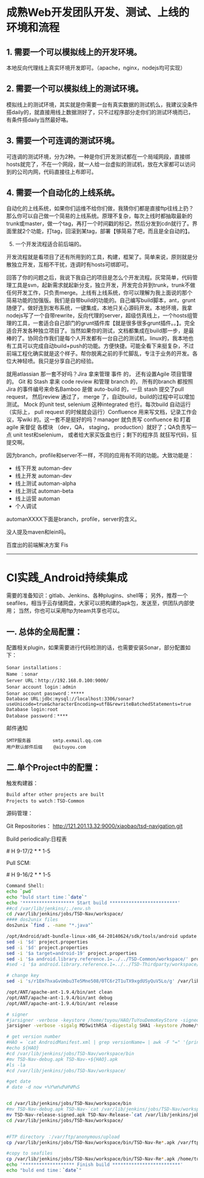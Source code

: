 # 成熟Web开发团队开发、测试、上线的环境和流程

## 1. 需要一个可以模拟线上的开发环境。

本地反向代理线上真实环境开发即可。（apache，nginx，nodejs均可实现）

## 2. 需要一个可以模拟线上的测试环境。

模拟线上的测试环境，其实就是你需要一台有真实数据的测试机么，我建议没条件搭daily的，就直接用线上数据测好了，只不过程序部分走你们的测试环境而已，有条件搭daily当然最好咯。

## 3. 需要一个可连调的测试环境。

可连调的测试环境，分为2种。一种是你们开发测试都在一个局域网段，直接绑hosts就完了，不在一个网段，就一人给一台虚拟的测试机，放在大家都可以访问到的公司内网，代码直接往上布即可。

## 4. 需要一个自动化的上线系统。

自动化的上线系统，如果你们运维不给你们做，我猜你们都是直接ftp往线上扔？那么你可以自己做一个简易的上线系统。原理不复杂，每次上线时都抽取最新的trunk或master，做一个tag，再打一个时间戳的标记，然后分发到cdn就行了。界面里就2个功能，打tag，回滚到某tag，部署【够简易了吧，而且是全自动的】。

5. 一个开发流程适合前后端的。

开发流程就是看项目了还有所用到的工具，构建，框架了。简单来说，原则就是分散独立开发，互相不干扰，连调时有hosts可绑即可。

回答了你的问题之后，我说下我自己的项目是怎么个开发流程。灰常简单，代码管理工具是svn，起新需求就起新分支，独立开发，开发完合并到trunk，trunk不做任何开发工作，只负责merge。上线有上线系统，你可以理解为我上面说的那个简易功能的加强版。我们是自带build的功能的。自己编写build脚本，ant，grunt随便了。做好连到发布系统，一键集成，本地只关心源码开发。本地环境，我拿nodejs写了一个自带rewrite，反向代理的server，超级仿真线上，一个hosts组管理的工具，一套适合自己部门的grunt插件库【就是很多很多grunt插件。。】。完全适合开发各种独立项目了。当然如果你的测试，文档都集成在build那一步，是最棒的了。协同合作我们是每个人开发都有一台自己的测试机，linux的，我本地也有工具可以完成自动build+push的功能。方便快捷。可能全看下来挺复杂，不过前端工程化确实就是这个样子。帮你脱离之前的手忙脚乱，专注于业务的开发。各位大神轻喷。我只是分享自己的经验。

就用atlassian 那一套不好吗？Jira 拿来管理 事件 的， 还有设置Agile 项目管理的。 Git 和 Stash 拿来 code review 和管理 branch 的， 所有的branch 都按照Jira 的事件编号来命名Bamboo 是做 auto-build 的，一旦 stash 提交了pull request， 然后review 通过了， merge 了，自动build，build的过程中可以增加测试。 Mock 的unit test, selenium 这种integrated 也行。每次build 自动运行 （实际上， pull request 的时候就会运行）Confluence 用来写文档，记录工作会议，写wiki 的。这一套不是挺好的吗？manager 就负责写 confluence 和 盯着 agile 来督促 各模块 （dev，QA， staging， production）就好了；QA负责写一点 unit test和selenium， 或者给大家买饭盒也行；剩下的程序员 就狂写代码，狂提交啊。





因为branch，profile和server不一样，不同的应用有不同的功能。大致功能是：
* 线下开发 automan-dev
* 线上开发 automan-dev
* 线上测试 automan-alpha
* 线上测试 automan-beta
* 线上运营 automan
* 个人调试

automanXXXX下面是branch，profile，server的含义。



没人提及maven和lein吗。


百度出的前端解决方案 Fis

---

# CI实践_Android持续集成
需要的准备知识：gitlab、Jenkins、各种plugins、shell等；
另外，推荐一个seafiles，相当于云存储网盘，大家可以把构建的apk包，发送至，供团队内部使用；
当然，你也可以采用ftp为team共享也可以。

## 一. 总体的全局配置：
配置相关plugin，如果需要进行代码检测的话，也需要安装Sonar，部分配置如下：
```
Sonar installations：
Name ：sonar
Server URL：http://192.168.0.100:9000/
Sonar account login：admin
Sonar account password：*****
Database URL:jdbc:mysql://localhost:3306/sonar?useUnicode=true&characterEncoding=utf8&rewriteBatchedStatements=true
Database login:root
Database password：****
```

邮件通知
```
SMTP服务器        smtp.exmail.qq.com
用户默认邮件后缀    @aituyou.com
```

## 二.单个Project中的配置：
触发构建器：
```
Build after other projects are built
Projects to watch：TSD-Common
```

源码管理：

Git Repositories： http://121.201.13.32:9000/xiaobao/tsd-navigation.git


Build periodically:日程表

\# H 9-17/2 * * 1-5

Pull SCM:

\# H 9-16/2 * * 1-5
```bash
Command Shell:
echo `pwd`
echo "buld start time：`date`"
echo '******************* Start build *************************'
##cd /var/lib/jenkins/;./env.sh
cd /var/lib/jenkins/jobs/TSD-Nav/workspace/
#### dos2unix files
dos2unix `find . -name "*.java"`

/opt/Android/adt-bundle-linux-x86_64-20140624/sdk/tools/android update project -t 3 -p . -n TSD-Nav
sed -i '$d' project.properties
sed -i '$d' project.properties
sed -i '$a target=android-19' project.properties
sed -i '$a android.library.reference.1=../../TSD-Common/workspace/' project.properties
#sed -i '$a android.library.reference.1=../../TSD-Thirdparty/workspace/qiniu-sdk/' project.properties

# change key
sed -i 's/r1Em7hxaGvUmbu3Te5Mne508/0TC6r2T1uTX9xgdUSyQuV5Lo/g' /var/lib/jenkins/jobs/TSD-Nav/workspace/AndroidManifest.xml

/opt/ANT/apache-ant-1.9.4/bin/ant clean
/opt/ANT/apache-ant-1.9.4/bin/ant debug
/opt/ANT/apache-ant-1.9.4/bin/ant release

# signer
#jarsigner -verbose -keystore /home/tuyou/HAO/TuYouDemoKeyStore -signedjar /var/lib/jenkins/jobs/TSD-Nav/workspace/bin/TSD-Nav-release-signed.apk /var/lib/jenkins/jobs/TSD-Nav/workspace/bin/TSD-Nav-release-unsigned.apk 'tuxiaobao' -storepass 'tuxiaobao'
jarsigner -verbose -sigalg MD5withRSA -digestalg SHA1 -keystore /home/tuyou/HAO/tuyou_android.keystore -signedjar /var/lib/jenkins/jobs/TSD-Nav/workspace/bin/TSD-Nav-release-signed.apk /var/lib/jenkins/jobs/TSD-Nav/workspace/bin/TSD-Nav-release-unsigned.apk tuyou_android.keystore -storepass 'tuxiaobao'

# get version number
#HAO = `cat AndroidManifest.xml | grep versionName= | awk -F "=" '{print $2}' |awk -F "\"" '{print $2}'`
#echo ${HAO}
#cd /var/lib/jenkins/jobs/TSD-Nav/workspace/bin
#mv TSD-Nav-debug.apk TSD-Nav-+${HAO}.apk
#ls -la
#cd /var/lib/jenkins/jobs/TSD-Nav/workspace/

#get date
# date -d now +%Y%m%d%H%M%S


cd /var/lib/jenkins/jobs/TSD-Nav/workspace/bin
#mv TSD-Nav-debug.apk TSD-Nav-`cat /var/lib/jenkins/jobs/TSD-Nav/workspace/AndroidManifest.xml | grep versionName= | awk -F "=" '{print $2}' |awk -F "\"" '{print $2}'`.apk
mv TSD-Nav-release-signed.apk TSD-Nav-Release-`cat /var/lib/jenkins/jobs/TSD-Nav/workspace/AndroidManifest.xml | grep versionName= | awk -F "=" '{print $2}' |awk -F "\"" '{print $2}'`-`date -d now +%Y%m%d%H%M%S`.apk
cd /var/lib/jenkins/jobs/TSD-Nav/workspace/


#FTP directory ：/var/ftp/anonymous/upload
cp /var/lib/jenkins/jobs/TSD-Nav/workspace/bin/TSD-Nav-Re*.apk /var/ftp/anonymous/upload/tsd-app-Release/Nav/

#copy to seafiles
cp /var/lib/jenkins/jobs/TSD-Nav/workspace/bin/TSD-Nav-Re*.apk /home/tuyou/Seafile/Seafile/发布/AutoBuild
echo '******************* Finish build *************************'
echo "buld end time：`date`"
```